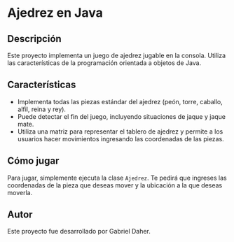 # Ajedrez en Java

## Descripción
Este proyecto implementa un juego de ajedrez jugable en la consola. Utiliza las características de la programación orientada a objetos de Java.

## Características
- Implementa todas las piezas estándar del ajedrez (peón, torre, caballo, alfil, reina y rey).
- Puede detectar el fin del juego, incluyendo situaciones de jaque y jaque mate.
- Utiliza una matriz para representar el tablero de ajedrez y permite a los usuarios hacer movimientos ingresando las coordenadas de las piezas.

## Cómo jugar
Para jugar, simplemente ejecuta la clase `Ajedrez`. Te pedirá que ingreses las coordenadas de la pieza que deseas mover y la ubicación a la que deseas moverla.

## Autor
Este proyecto fue desarrollado por Gabriel Daher.
